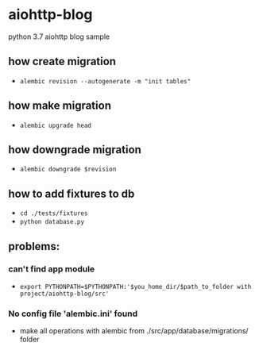 # aiohttp-blog
python 3.7 aiohttp blog sample

## how create migration

- `alembic revision --autogenerate -m "init tables"`

## how make migration

- `alembic upgrade head`

## how downgrade migration

- `alembic downgrade $revision`

## how to add fixtures to db

- `cd ./tests/fixtures`
- `python database.py`

## problems:

### can't find app module

- `export PYTHONPATH=$PYTHONPATH:'$you_home_dir/$path_to_folder with project/aiohttp-blog/src'`

###  No config file 'alembic.ini' found

- make all operations with alembic from ./src/app/database/migrations/ folder